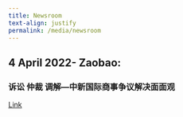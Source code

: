 ```yaml
---
title: Newsroom
text-align: justify
permalink: /media/newsroom
---
```

## 4 April 2022- Zaobao: 
### 诉讼 仲裁 调解—中新国际商事争议解决面面观 
 [Link](https://www.zaobao.com.sg/news/china/story20220404-1257688)
